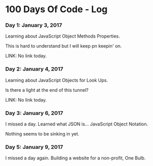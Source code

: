 # 100 Days Of Code - Log

### Day 1: January 3, 2017

Learning about JavaScript Object Methods Properties.

This is hard to understand but I will keep pn keepin' on.

LINK: No link today.


### Day 2: January 4, 2017

Learning about JavaScript Objects for Look Ups.

Is there a light at the end of this tunnel?

LINK: No link today.


### Day 3: January 6, 2017

I missed a day. Learned what JSON is... JavaScript Object Notation.

Nothing seems to be sinking in yet.


### Day 5: January 9, 2017

I missed a day again. Building a website for a non-profit, One Bulb.
